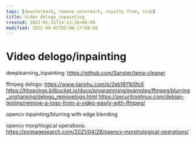 ```yaml
---
tags: [dewatermark, remove watermark, royalty free, stub]
title: Video delogo_inpainting
created: 2022-05-31T14:13:58+08:00
modified: 2022-09-01T05:00:17+08:00
---
```


# Video delogo/inpainting

deeplearning_inpainting:
https://github.com/Sanster/lama-cleaner

ffmpeg delogo:
https://www.jianshu.com/p/2eb1811b5fc6
https://hhsprings.bitbucket.io/docs/programming/examples/ffmpeg/blurring_unsharping/delogo_removelogo.html
https://securitronlinux.com/debian-testing/remove-a-logo-from-a-video-easily-with-ffmpeg/

opencv inpainting/blurring with edge blending

opencv morphlogical operations:
https://pyimagesearch.com/2021/04/28/opencv-morphological-operations/
